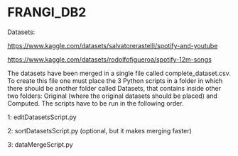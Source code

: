 # FRANGI_DB2

Datasets:

https://www.kaggle.com/datasets/salvatorerastelli/spotify-and-youtube

https://www.kaggle.com/datasets/rodolfofigueroa/spotify-12m-songs

The datasets have been merged in a single file called complete_dataset.csv. To create this file one must place the 3 Python scripts in a folder in which there should be another folder called Datasets, that contains inside other two folders: Original (where the original datasets should be placed) and Computed. The scripts have to be run in the following order.

1: editDatasetsScript.py 

2: sortDatasetsScript.py (optional, but it makes merging faster)

3: dataMergeScript.py
